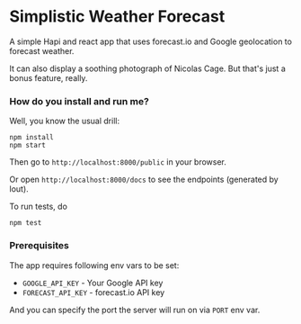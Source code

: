 # Simplistic Weather Forecast

A simple Hapi and react app that uses forecast.io and Google geolocation to
forecast weather.

It can also display a soothing photograph of Nicolas Cage. But that's just
a bonus feature, really.

### How do you install and run me?
Well, you know the usual drill:

    npm install
    npm start

Then go to `http://localhost:8000/public` in your browser.

Or open `http://localhost:8000/docs` to see the endpoints (generated by lout).

To run tests, do

    npm test

### Prerequisites

The app requires following env vars to be set:

 * `GOOGLE_API_KEY` - Your Google API key
 * `FORECAST_API_KEY` - forecast.io API key

And you can specify the port the server will run on via `PORT` env var.

